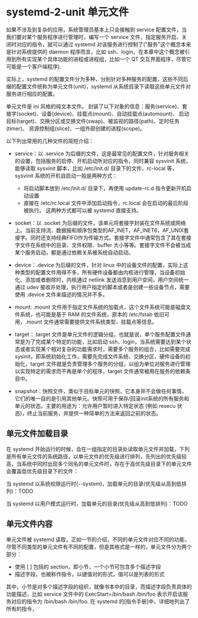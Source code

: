 # systemd-2-unit 单元文件
如果不涉及到复杂的应用，系统管理员基本上只会接触到 service 配置文件，当我们要对某个服务程序进行管理时，编写一个 service 文件，指定服务开启、关闭时对应的指令，就可以通过 systemd 对该服务进行控制了("服务"这个概念本来是针对系统提供的 daemon 程序而言，比如 ssh、login，在本章中这个概念被引用到所有实现某个具体功能的进程或进程组，比如一个 QT 交互界面程序，尽管它可能是一个客户端程序).  

实际上，systemd 的配置文件分为多种，分别针对多种服务的配置，这些不同后缀的配置文件统称为单元文件(unit)，systemd 从系统目录下读取这些单元文件对服务进行相应的配置。  

单元文件是 ini 风格的纯文本文件。 封装了以下对象的信息：服务(service)、套接字(socket)、设备(device)、挂载点(mount)、自动挂载点(automount)、 启动目标(target)、交换分区或交换文件(swap)、被监视的路径(path)、定时任务(timer)、 资源控制组(slice)、一组外部创建的进程(scope)。    

以下列出常用的几种文件的简短介绍：
* service：以 .service 为后缀的文件，这是最常见的配置文件，针对服务相关的设置，包括服务的启停、开机启动所对应的指令，同时兼容 sysvinit 系统，能够读取 sysvinit 脚本，比如 /etc/init.d/ 目录下的文件，rc-local 等，sysvinit 系统的开机自启动一般是两种方式：
    * 将启动脚本放到 /etc/init.d/ 目录下，再使用 update-rc.d 指令更新开机启动设置
    * 直接在 /etc/rc.local 文件中添加启动指令，rc.local 会在启动的最后阶段被执行。 
    这两种方式都可以被 systemd 直接支持。

* socket：以 .socket 为后缀的文件，该单元将套接字封装在文件系统或网络上。当前支持流、数据报和顺序包类型的AF_INET，AF_INET6，AF_UNIX套接字。同时还支持经典FIFO作为传输方式。套接字文件中通常包含了其在套接字文件在系统中的目录、文件权限、buffer 大小等等。套接字文件不会被当成某个服务启动，都是通过依赖关系被系统自动启动。    

* device：.device 为后缀的文件，针对 linux 中的设备文件的配置，实际上这种类型的配置文件用得不多，所有硬件设备都由内核进行管理，当设备初始化、添加或者删除时，内核通过 netlink 发送消息到用户空间，用户空间统一通过 udev 接收并处理，执行用户指定的脚本或者是创建一些设备节点，需要使用 .device 文件来描述的情况并不多。

* mount: .mount 文件用于指定文件系统的加载点，这个文件系统可能是磁盘文件系统，也可能是基于 RAM 的文件系统，原本的 /etc/fstab 依旧可用，.mount 文件通常需要提供文件系统类型、挂载点等信息。  

* target：.target 文件是单元文件的逻辑分组，也就是说，单个服务配置文件通常是为了完成某个特定的功能，比如启动 ssh、login，当系统需要达到某个状态或者实现某个相对复杂的功能需求时，需要多个服务的组合，比如需要完成 sysinit，即系统初始化工作，需要先完成文件系统、交换分区、硬件设备的初始化，target 文件就是负责管理多个服务的分组，以组为单位对服务进行管理以实现特定的需求而不再是单个的程序，target 文件通常被用在服务的依赖条目中。  

* snapshot：快照文件，类似于目标单元的快照，它本身并不会做任何事情，它们的唯一目的是引用其他单元。快照可用于保存/回滚init系统的所有服务和单元的状态。主要的用途为：允许用户暂时进入特定状态 (例如 resecu 状态)，终止当前服务，并提供一种简单的方法来返回之前的状态。  


## 单元文件加载目录
在 systemd 开始运行的时候，会在一组指定的目录处读取单元文件并加载，下列是所有单元文件的系统路径，以单元文件的优先级进行排列，先列出的优先级较高，当系统中同时出现多个同名的单元文件时，存在于高优先级目录下的单元文件会覆盖低优先级目录下的文件：

当 systemd 以系统权限运行时(--system)，加载单元的目录(优先级从高到低排列)：TODO

当 systemd 以用户模式运行时，加载单元的目录(优先级从高到低排列)：TODO






## 单元文件内容
单元文件被 systemd 读取，正如一节的介绍，不同的单元文件对应不同的功能，尽管不同类型的单元文件有不同的配置，但是其格式是一样的，单元文件分为两个部分：
* 使用 [ ] 包括的 section，即小节，一个小节可包含多个描述字段
* 描述字段，也被称作指令，以键值对的形式，值可以是列表的形式

其中，小节是对多个描述字段的组织，就像书本中的目录，而描述字段负责具体的功能描述，比如 service 文件中的 ExecStart=/bin/bash /bin/foo 表示开启该服务对应的指令为 /bin/bash /bin/foo. 在 systemd 的[指令手册]中，详细地列出了所有的指令， 










